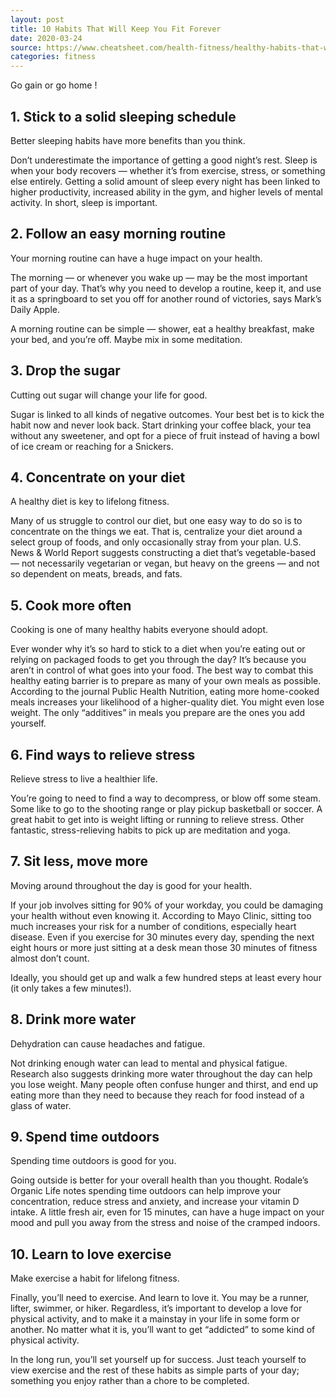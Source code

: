```yaml
---
layout: post
title: 10 Habits That Will Keep You Fit Forever
date: 2020-03-24
source: https://www.cheatsheet.com/health-fitness/healthy-habits-that-will-keep-you-fit-forever.html/
categories: fitness
---
```

Go gain or go home !

## 1. Stick to a solid sleeping schedule

Better sleeping habits have more benefits than you think.

Don’t underestimate the importance of getting a good night’s rest. Sleep is when your body recovers — whether it’s from exercise, stress, or something else entirely. Getting a solid amount of sleep every night has been linked to higher productivity, increased ability in the gym, and higher levels of mental activity. In short, sleep is important.

## 2. Follow an easy morning routine

Your morning routine can have a huge impact on your health.

The morning — or whenever you wake up — may be the most important part of your day. That’s why you need to develop a routine, keep it, and use it as a springboard to set you off for another round of victories, says Mark’s Daily Apple.

A morning routine can be simple — shower, eat a healthy breakfast, make your bed, and you’re off. Maybe mix in some meditation.

## 3. Drop the sugar

Cutting out sugar will change your life for good.

Sugar is linked to all kinds of negative outcomes. Your best bet is to kick the habit now and never look back. Start drinking your coffee black, your tea without any sweetener, and opt for a piece of fruit instead of having a bowl of ice cream or reaching for a Snickers.

## 4. Concentrate on your diet

A healthy diet is key to lifelong fitness.

Many of us struggle to control our diet, but one easy way to do so is to concentrate on the things we eat. That is, centralize your diet around a select group of foods, and only occasionally stray from your plan. U.S. News & World Report suggests constructing a diet that’s vegetable-based — not necessarily vegetarian or vegan, but heavy on the greens — and not so dependent on meats, breads, and fats.

## 5. Cook more often

Cooking is one of many healthy habits everyone should adopt.

Ever wonder why it’s so hard to stick to a diet when you’re eating out or relying on packaged foods to get you through the day? It’s because you aren’t in control of what goes into your food. The best way to combat this healthy eating barrier is to prepare as many of your own meals as possible. According to the journal Public Health Nutrition, eating more home-cooked meals increases your likelihood of a higher-quality diet. You might even lose weight. The only “additives” in meals you prepare are the ones you add yourself.

## 6. Find ways to relieve stress

Relieve stress to live a healthier life.

You’re going to need to find a way to decompress, or blow off some steam. Some like to go to the shooting range or play pickup basketball or soccer. A great habit to get into is weight lifting or running to relieve stress. Other fantastic, stress-relieving habits to pick up are meditation and yoga.

## 7. Sit less, move more

Moving around throughout the day is good for your health.

If your job involves sitting for 90% of your workday, you could be damaging your health without even knowing it. According to Mayo Clinic, sitting too much increases your risk for a number of conditions, especially heart disease. Even if you exercise for 30 minutes every day, spending the next eight hours or more just sitting at a desk mean those 30 minutes of fitness almost don’t count.

Ideally, you should get up and walk a few hundred steps at least every hour (it only takes a few minutes!).

## 8. Drink more water

Dehydration can cause headaches and fatigue.

Not drinking enough water can lead to mental and physical fatigue. Research also suggests drinking more water throughout the day can help you lose weight. Many people often confuse hunger and thirst, and end up eating more than they need to because they reach for food instead of a glass of water.

## 9. Spend time outdoors

Spending time outdoors is good for you.

Going outside is better for your overall health than you thought. Rodale’s Organic Life notes spending time outdoors can help improve your concentration, reduce stress and anxiety, and increase your vitamin D intake. A little fresh air, even for 15 minutes, can have a huge impact on your mood and pull you away from the stress and noise of the cramped indoors.

## 10. Learn to love exercise

Make exercise a habit for lifelong fitness.

Finally, you’ll need to exercise. And learn to love it. You may be a runner, lifter, swimmer, or hiker. Regardless, it’s important to develop a love for physical activity, and to make it a mainstay in your life in some form or another. No matter what it is, you’ll want to get “addicted” to some kind of physical activity.

In the long run, you’ll set yourself up for success. Just teach yourself to view exercise and the rest of these habits as simple parts of your day; something you enjoy rather than a chore to be completed.